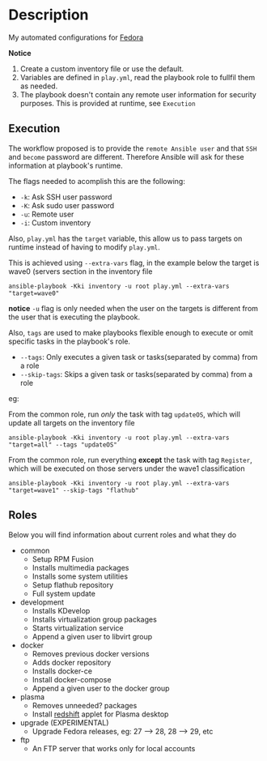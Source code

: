 # Description

My automated configurations for [Fedora](https://getfedora.org/)

**Notice**

1. Create a custom inventory file or use the default.
1. Variables are defined in `play.yml`, read the playbook role to fullfil them as needed.
1. The playbook doesn't contain any remote user information for security purposes. This is provided at runtime, see `Execution`

## Execution

The workflow proposed is to provide the `remote Ansible user` and that `SSH` and `become` password are different. Therefore Ansible will ask for these information at playbook's runtime. 

The flags needed to acomplish this are the following:

* `-k`: Ask SSH user password
* `-K`: Ask sudo user password
* `-u`: Remote user
* `-i`: Custom inventory


Also, `play.yml` has the `target` variable, this allow us to pass targets on runtime instead of having to modify `play.yml`.

This is achieved using `--extra-vars` flag, in the example below the target is wave0 (servers section in the inventory file

```
ansible-playbook -Kki inventory -u root play.yml --extra-vars "target=wave0"
```

**notice** `-u` flag is only needed when the user on the targets is different from the user that is executing the playbook.

Also, `tags` are used to make playbooks flexible enough to execute or omit specific tasks in the playbook's role.


* `--tags`: Only executes a given task or tasks(separated by comma) from a role
* `--skip-tags`: Skips a given task or tasks(separated by comma) from a role

eg:

From the common role, run *only* the task with tag `updateOS`, which will update all targets on the inventory file

```
ansible-playbook -Kki inventory -u root play.yml --extra-vars "target=all" --tags "updateOS"
```

From the common role, run everything **except** the task with tag `Register`, which will be executed on those servers under the wave1 classification

```
ansible-playbook -Kki inventory -u root play.yml --extra-vars "target=wave1" --skip-tags "flathub"
```

## Roles

Below you will find information about current roles and what they do

* common
    * Setup RPM Fusion
    * Installs multimedia packages
    * Installs some system utilities
    * Setup flathub repository
    * Full system update
* development
    * Installs KDevelop
    * Installs virtualization group packages
    * Starts virtualization service
    * Append a given user to libvirt group
* docker
    * Removes previous docker versions
    * Adds docker repository
    * Installs docker-ce
    * Install docker-compose
    * Append a given user to the docker group
* plasma
    * Removes unneeded? packages
    * Install [redshift](https://github.com/jonls/redshift) applet for Plasma desktop
* upgrade (EXPERIMENTAL)
    * Upgrade Fedora releases, eg: 27 --> 28, 28 --> 29, etc
* ftp
    * An FTP server that works only for local accounts

